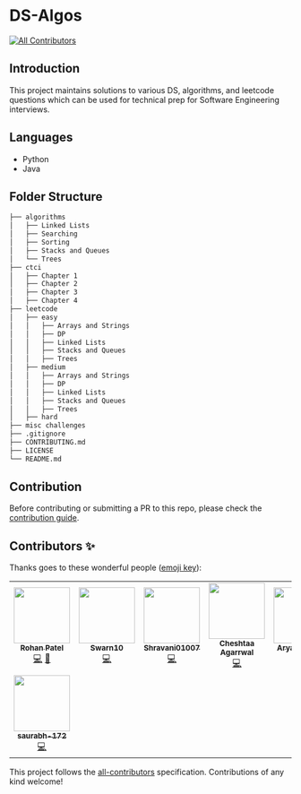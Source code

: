 # DS-Algos
<!-- ALL-CONTRIBUTORS-BADGE:START - Do not remove or modify this section -->
[![All Contributors](https://img.shields.io/badge/all_contributors-8-orange.svg?style=flat-square)](#contributors-)
<!-- ALL-CONTRIBUTORS-BADGE:END -->

## Introduction

This project maintains solutions to various DS, algorithms, and leetcode questions which can be used for technical prep for Software Engineering interviews.

## Languages

- Python
- Java

## Folder Structure

```bash
├── algorithms
│   ├── Linked Lists
│   ├── Searching
│   ├── Sorting
│   ├── Stacks and Queues
│   └── Trees
├── ctci
│   ├── Chapter 1
│   ├── Chapter 2
│   ├── Chapter 3
│   ├── Chapter 4
├── leetcode
│   ├── easy
│   │   ├── Arrays and Strings
│   │   ├── DP
│   │   ├── Linked Lists
│   │   ├── Stacks and Queues
│   │   ├── Trees
│   ├── medium
│   │   ├── Arrays and Strings
│   │   ├── DP
│   │   ├── Linked Lists
│   │   ├── Stacks and Queues
│   │   ├── Trees
│   ├── hard
├── misc challenges
├── .gitignore
├── CONTRIBUTING.md
├── LICENSE
└── README.md
```

## Contribution

Before contributing or submitting a PR to this repo, please check the [contribution guide](./CONTRIBUTING.md).

## Contributors ✨

Thanks goes to these wonderful people ([emoji key](https://allcontributors.org/docs/en/emoji-key)):

<!-- ALL-CONTRIBUTORS-LIST:START - Do not remove or modify this section -->
<!-- prettier-ignore-start -->
<!-- markdownlint-disable -->
<table>
  <tr>
    <td align="center"><a href="http://rohanpatel.xyz"><img src="https://avatars1.githubusercontent.com/u/23509745?v=4" width="100px;" alt=""/><br /><sub><b>Rohan Patel</b></sub></a><br /><a href="https://github.com/rohan8594/DS-Algos/commits?author=rohan8594" title="Code">💻</a> <a href="#maintenance-rohan8594" title="Maintenance">🚧</a></td>
    <td align="center"><a href="https://github.com/Swarn10"><img src="https://avatars2.githubusercontent.com/u/54739905?v=4" width="100px;" alt=""/><br /><sub><b>Swarn10</b></sub></a><br /><a href="https://github.com/rohan8594/DS-Algos/commits?author=Swarn10" title="Code">💻</a></td>
    <td align="center"><a href="https://github.com/Shravani01007"><img src="https://avatars3.githubusercontent.com/u/65064063?v=4" width="100px;" alt=""/><br /><sub><b>Shravani01007</b></sub></a><br /><a href="https://github.com/rohan8594/DS-Algos/commits?author=Shravani01007" title="Code">💻</a></td>
    <td align="center"><a href="https://github.com/cheshtaaagarrwal"><img src="https://avatars0.githubusercontent.com/u/56514142?v=4" width="100px;" alt=""/><br /><sub><b>Cheshtaa Agarrwal</b></sub></a><br /><a href="https://github.com/rohan8594/DS-Algos/commits?author=cheshtaaagarrwal" title="Code">💻</a></td>
    <td align="center"><a href="https://github.com/AryashDubey"><img src="https://avatars3.githubusercontent.com/u/70095055?v=4" width="100px;" alt=""/><br /><sub><b>AryashDubey</b></sub></a><br /><a href="https://github.com/rohan8594/DS-Algos/commits?author=AryashDubey" title="Code">💻</a></td>
    <td align="center"><a href="https://github.com/shubham2704"><img src="https://avatars2.githubusercontent.com/u/40126673?v=4" width="100px;" alt=""/><br /><sub><b>Shubham Goswami</b></sub></a><br /><a href="https://github.com/rohan8594/DS-Algos/commits?author=shubham2704" title="Code">💻</a></td>
    <td align="center"><a href="https://github.com/dhsgisc"><img src="https://avatars1.githubusercontent.com/u/175011?v=4" width="100px;" alt=""/><br /><sub><b>Gi Soong Chee</b></sub></a><br /><a href="https://github.com/rohan8594/DS-Algos/commits?author=dhsgisc" title="Code">💻</a></td>
  </tr>
  <tr>
    <td align="center"><a href="https://github.com/saurabh-172"><img src="https://avatars1.githubusercontent.com/u/56040579?v=4" width="100px;" alt=""/><br /><sub><b>saurabh-172</b></sub></a><br /><a href="https://github.com/rohan8594/DS-Algos/commits?author=saurabh-172" title="Code">💻</a></td>
  </tr>
</table>

<!-- markdownlint-enable -->
<!-- prettier-ignore-end -->
<!-- ALL-CONTRIBUTORS-LIST:END -->

This project follows the [all-contributors](https://github.com/all-contributors/all-contributors) specification. Contributions of any kind welcome!